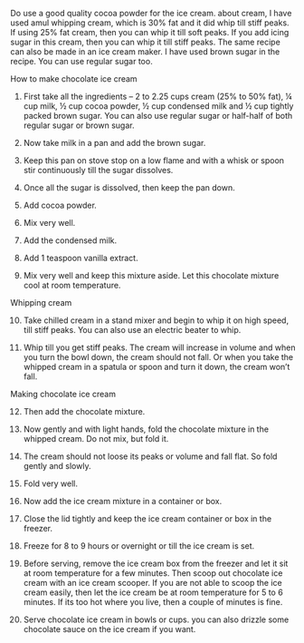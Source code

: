 Do use a good quality cocoa powder for the ice cream. about cream, I have used amul whipping cream, which is 30% fat and it did whip till stiff peaks. If using 25% fat cream, then you can whip it till soft peaks. If you add icing sugar in this cream, then you can whip it till stiff peaks. The same recipe can also be made in an ice cream maker. I have used brown sugar in the recipe. You can use regular sugar too.

How to make chocolate ice cream

1. First take all the ingredients – 2 to 2.25 cups cream (25% to 50% fat), ¼ cup milk, ½ cup cocoa powder, ½ cup condensed milk and ½ cup tightly packed brown sugar. You can also use regular sugar or half-half of both regular sugar or brown sugar.

2. Now take milk in a pan and add the brown sugar.

3. Keep this pan on stove stop on a low flame and with a whisk or spoon stir continuously till the sugar dissolves.

4. Once all the sugar is dissolved, then keep the pan down.

5. Add cocoa powder.

6. Mix very well.

7. Add the condensed milk.

8. Add 1 teaspoon vanilla extract.

9. Mix very well and keep this mixture aside. Let this chocolate mixture cool at room temperature.

Whipping cream

10. Take chilled cream in a stand mixer and begin to whip it on high speed, till stiff peaks. You can also use an electric beater to whip.

11. Whip till you get stiff peaks. The cream will increase in volume and when you turn the bowl down, the cream should not fall. Or when you take the whipped cream in a spatula or spoon and turn it down, the cream won’t fall.

Making chocolate ice cream

12. Then add the chocolate mixture.

13. Now gently and with light hands, fold the chocolate mixture in the whipped cream. Do not mix, but fold it.

14. The cream should not loose its peaks or volume and fall flat. So fold gently and slowly.

15. Fold very well.

16. Now add the ice cream mixture in a container or box.

17. Close the lid tightly and keep the ice cream container or box in the freezer.

18. Freeze for 8 to 9 hours or overnight or till the ice cream is set.

19. Before serving, remove the ice cream box from the freezer and let it sit at room temperature for a few minutes. Then scoop out chocolate ice cream with an ice cream scooper. If you are not able to scoop the ice cream easily, then let the ice cream be at room temperature for 5 to 6 minutes. If its too hot where you live, then a couple of minutes is fine.

20. Serve chocolate ice cream in bowls or cups. you can also drizzle some chocolate sauce on the ice cream if you want.

